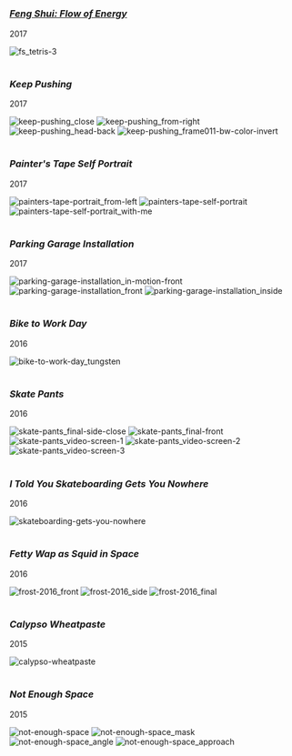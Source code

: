 #
### *[Feng Shui: Flow of Energy](https://github.com/mog96/feng-shui)*
2017

![fs_tetris-3](https://github.com/mog96/portfolio/blob/master/Photos/fs_tetris-3.jpg)

#
### *Keep Pushing*
2017

![keep-pushing_close](https://github.com/mog96/portfolio/blob/master/Photos/keep-pushing_close.JPG)
![keep-pushing_from-right](https://github.com/mog96/portfolio/blob/master/Photos/keep-pushing_from-right.JPG)
![keep-pushing_head-back](https://github.com/mog96/portfolio/blob/master/Photos/keep-pushing_head-back.JPG)
![keep-pushing_frame011-bw-color-invert](https://github.com/mog96/portfolio/blob/master/Photos/keep-pushing_frame011-bw-color-invert.jpg)

#
### *Painter's Tape Self Portrait*
2017

![painters-tape-portrait_from-left](https://github.com/mog96/portfolio/blob/master/Photos/painters-tape-portrait_from-left.JPG)
![painters-tape-self-portrait](https://github.com/mog96/portfolio/blob/master/Photos/painters-tape-self-portrait.jpg)
![painters-tape-self-portrait_with-me](https://github.com/mog96/portfolio/blob/master/Photos/painters-tape-self-portrait_with-me.JPG)

#
### *Parking Garage Installation*
2017

![parking-garage-installation_in-motion-front](https://github.com/mog96/portfolio/blob/master/Photos/parking-garage-installation_in-motion-front.JPG)
![parking-garage-installation_front](https://github.com/mog96/portfolio/blob/master/Photos/parking-garage-installation_front.jpg)
![parking-garage-installation_inside](https://github.com/mog96/portfolio/blob/master/Photos/parking-garage-installation_inside.jpg)

#
### *Bike to Work Day*
2016

![bike-to-work-day_tungsten](https://github.com/mog96/portfolio/blob/master/Photos/bike-to-work-day_tungsten.JPG)

#
### *Skate Pants*
2016

![skate-pants_final-side-close](https://github.com/mog96/portfolio/blob/master/Photos/skate-pants_final-side-close.jpg)
![skate-pants_final-front](https://github.com/mog96/portfolio/blob/master/Photos/skate-pants_final-front.jpg)
![skate-pants_video-screen-1](https://github.com/mog96/portfolio/blob/master/Photos/skate-pants_video-screen-1.jpg)
![skate-pants_video-screen-2](https://github.com/mog96/portfolio/blob/master/Photos/skate-pants_video-screen-2.jpg)
![skate-pants_video-screen-3](https://github.com/mog96/portfolio/blob/master/Photos/skate-pants_video-screen-3.jpg)

#
### *I Told You Skateboarding Gets You Nowhere*
2016

![skateboarding-gets-you-nowhere](https://github.com/mog96/portfolio/blob/master/Photos/skateboarding-gets-you-nowhere.JPG)

#
### *Fetty Wap as Squid in Space*
2016

![frost-2016_front](https://github.com/mog96/portfolio/blob/master/Photos/frost-2016_front.jpg)
![frost-2016_side](https://github.com/mog96/portfolio/blob/master/Photos/frost-2016_side.jpg)
![frost-2016_final](https://github.com/mog96/portfolio/blob/master/Photos/frost-2016_final.jpg)

#
### *Calypso Wheatpaste*
2015

![calypso-wheatpaste](https://github.com/mog96/portfolio/blob/master/Photos/calypso-wheatpaste.jpg)

#
### *Not Enough Space*
2015

![not-enough-space](https://github.com/mog96/portfolio/blob/master/Photos/not-enough-space.JPG)
![not-enough-space_mask](https://github.com/mog96/portfolio/blob/master/Photos/not-enough-space_mask.JPG)
![not-enough-space_angle](https://github.com/mog96/portfolio/blob/master/Photos/not-enough-space_angle.JPG)
![not-enough-space_approach](https://github.com/mog96/portfolio/blob/master/Photos/not-enough-space_approach.JPG)